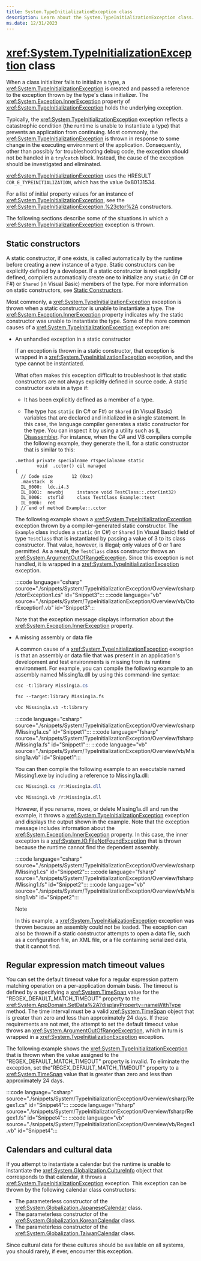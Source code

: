 ```yaml
---
title: System.TypeInitializationException class
description: Learn about the System.TypeInitializationException class.
ms.date: 12/31/2023
---
```

# <xref:System.TypeInitializationException> class

When a class initializer fails to initialize a type, a <xref:System.TypeInitializationException> is created and passed a reference to the exception thrown by the type's class initializer. The <xref:System.Exception.InnerException> property of <xref:System.TypeInitializationException> holds the underlying exception.

Typically, the <xref:System.TypeInitializationException> exception reflects a catastrophic condition (the runtime is unable to instantiate a type) that prevents an application from continuing. Most commonly, the <xref:System.TypeInitializationException> is thrown in response to some change in the executing environment of the application. Consequently, other than possibly for troubleshooting debug code, the exception should not be handled in a `try`/`catch` block. Instead, the cause of the exception should be investigated and eliminated.

<xref:System.TypeInitializationException> uses the HRESULT `COR_E_TYPEINITIALIZATION`, which has the value 0x80131534.

For a list of initial property values for an instance of <xref:System.TypeInitializationException>, see the <xref:System.TypeInitializationException.%23ctor%2A> constructors.

The following sections describe some of the situations in which a <xref:System.TypeInitializationException> exception is thrown.

## Static constructors

A static constructor, if one exists, is called automatically by the runtime before creating a new instance of a type. Static constructors can be explicitly defined by a developer. If a static constructor is not explicitly defined, compilers automatically create one to initialize any `static` (in C# or F#) or `Shared` (in Visual Basic) members of the type. For more information on static constructors, see [Static Constructors](../../csharp/programming-guide/classes-and-structs/static-constructors.md).

Most commonly, a <xref:System.TypeInitializationException> exception is thrown when a static constructor is unable to instantiate a type. The <xref:System.Exception.InnerException> property indicates why the static constructor was unable to instantiate the type. Some of the more common causes of a <xref:System.TypeInitializationException> exception are:

- An unhandled exception in a static constructor

   If an exception is thrown in a static constructor, that exception is wrapped in a <xref:System.TypeInitializationException> exception, and the type cannot be instantiated.

   What often makes this exception difficult to troubleshoot is that static constructors are not always explicitly defined in source code. A static constructor exists in a type if:

  - It has been explicitly defined as a member of a type.

  - The type has  `static` (in C# or F#) or `Shared` (in Visual Basic) variables that are declared and initialized in a single statement. In this case, the language compiler generates a static constructor for the type. You can inspect it by using a utility such as [IL Disassembler](../../framework/tools/ildasm-exe-il-disassembler.md). For instance, when the C# and VB compilers compile the following example, they generate the IL for a static constructor that is similar to this:

   ```il
   .method private specialname rtspecialname static
           void  .cctor() cil managed
   {
     // Code size       12 (0xc)
     .maxstack  8
     IL_0000:  ldc.i4.3
     IL_0001:  newobj     instance void TestClass::.ctor(int32)
     IL_0006:  stsfld     class TestClass Example::test
     IL_000b:  ret
   } // end of method Example::.cctor
   ```

   The following example shows a <xref:System.TypeInitializationException> exception thrown by a compiler-generated static constructor. The `Example` class includes a `static` (in C#) or `Shared` (in Visual Basic) field of type `TestClass` that is instantiated by passing a value of 3 to its class constructor. That value, however, is illegal; only values of 0 or 1 are permitted. As a result, the `TestClass` class constructor throws an <xref:System.ArgumentOutOfRangeException>. Since this exception is not handled, it is wrapped in a <xref:System.TypeInitializationException> exception.

   :::code language="csharp" source="./snippets/System/TypeInitializationException/Overview/csharp/ctorException1.cs" id="Snippet3":::
   :::code language="vb" source="./snippets/System/TypeInitializationException/Overview/vb/CtorException1.vb" id="Snippet3":::

   Note that the exception message displays information about the <xref:System.Exception.InnerException> property.

- A missing assembly or data file

   A common cause of a <xref:System.TypeInitializationException> exception is that an assembly or data file that was present in an application's development and test environments is missing from its runtime environment. For example, you can compile the following example to an assembly named Missing1a.dll by using this command-line syntax:

   ```csharp
   csc -t:library Missing1a.cs
   ```

   ```fsharp
   fsc --target:library Missing1a.fs
   ```

   ```vb
   vbc Missing1a.vb -t:library
   ```

   :::code language="csharp" source="./snippets/System/TypeInitializationException/Overview/csharp/Missing1a.cs" id="Snippet1":::
   :::code language="fsharp" source="./snippets/System/TypeInitializationException/Overview/fsharp/Missing1a.fs" id="Snippet1":::
   :::code language="vb" source="./snippets/System/TypeInitializationException/Overview/vb/Missing1a.vb" id="Snippet1":::

   You can then compile the following example to an executable named Missing1.exe by including a reference to Missing1a.dll:

   ```csharp
   csc Missing1.cs /r:Missing1a.dll
   ```

   ```vb
   vbc Missing1.vb /r:Missing1a.dll
   ```

   However, if you rename, move, or delete Missing1a.dll and run the example, it throws a <xref:System.TypeInitializationException> exception and displays the output shown in the example. Note that the exception message includes information about the <xref:System.Exception.InnerException> property. In this case,  the inner exception is a <xref:System.IO.FileNotFoundException> that is thrown because the runtime cannot find the dependent assembly.

   :::code language="csharp" source="./snippets/System/TypeInitializationException/Overview/csharp/Missing1.cs" id="Snippet2":::
   :::code language="fsharp" source="./snippets/System/TypeInitializationException/Overview/fsharp/Missing1.fs" id="Snippet2":::
   :::code language="vb" source="./snippets/System/TypeInitializationException/Overview/vb/Missing1.vb" id="Snippet2":::

   > [!NOTE]
   >  In this example, a <xref:System.TypeInitializationException> exception was thrown because an assembly could not be loaded. The exception can also be thrown if a static constructor attempts to open a data file, such as a configuration file, an XML file, or a file containing serialized data, that it cannot find.

## Regular expression match timeout values

You can set the default timeout value for a regular expression pattern matching operation on a per-application domain basis. The timeout is defined by a specifying a <xref:System.TimeSpan> value for the "REGEX_DEFAULT_MATCH_TIMEOUT" property to the  <xref:System.AppDomain.SetData%2A?displayProperty=nameWithType> method. The time interval must be a valid <xref:System.TimeSpan> object that is greater than zero and less than approximately 24 days. If these requirements are not met, the attempt to set the default timeout value throws an <xref:System.ArgumentOutOfRangeException>, which in turn is wrapped in a <xref:System.TypeInitializationException> exception.

The following example shows the <xref:System.TypeInitializationException> that is thrown when the value assigned to the "REGEX_DEFAULT_MATCH_TIMEOUT" property is invalid. To eliminate the exception, set the"REGEX_DEFAULT_MATCH_TIMEOUT" property to a  <xref:System.TimeSpan> value that is greater than zero and less than approximately 24 days.

:::code language="csharp" source="./snippets/System/TypeInitializationException/Overview/csharp/Regex1.cs" id="Snippet4":::
:::code language="fsharp" source="./snippets/System/TypeInitializationException/Overview/fsharp/Regex1.fs" id="Snippet4":::
:::code language="vb" source="./snippets/System/TypeInitializationException/Overview/vb/Regex1.vb" id="Snippet4":::

## Calendars and cultural data

If you attempt to instantiate a calendar but the runtime is unable to instantiate the <xref:System.Globalization.CultureInfo> object that corresponds to that calendar, it throws a <xref:System.TypeInitializationException> exception. This exception can be thrown by the following calendar class constructors:

- The parameterless constructor of the <xref:System.Globalization.JapaneseCalendar> class.
- The parameterless constructor of the <xref:System.Globalization.KoreanCalendar> class.
- The parameterless constructor of the <xref:System.Globalization.TaiwanCalendar> class.

Since cultural data for these cultures should be available on all systems, you should rarely, if ever, encounter this exception.
